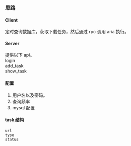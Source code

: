 
### 思路

#### Client
定时查询数据库，获取下载任务，然后通过 rpc 调用 aria 执行。


#### Server
提供以下 api。  
login  
add_task  
show_task  


#### 配置
1. 用户名以及密码。
2. 查询频率
3. mysql 配置

#### task 结构
```
url
type
status
```
